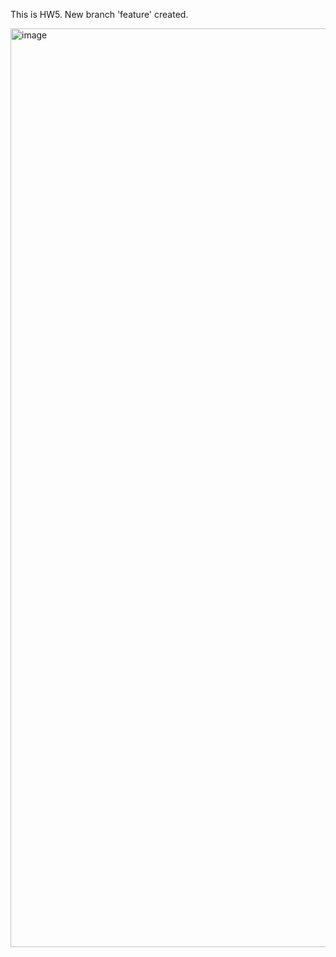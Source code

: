 This is HW5.
New branch 'feature' created.

<img width="1470" alt="image" src="https://github.com/user-attachments/assets/2758de83-bea0-4ceb-b347-ea78a4cc1e07">
